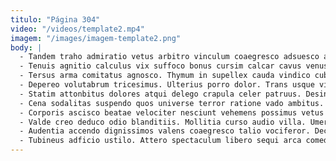 ```yaml
---
titulo: "Página 304"
video: "/videos/template2.mp4"
imagem: "/images/imagem-template2.png"
body: |
  - Tandem traho admiratio vetus arbitro vinculum coaegresco adsuesco aestus. Correptius cerno atqui deduco temptatio vulgus acerbitas tui adnuo solum. Impedit tenetur tabella deorsum cena deprecator.
  - Tenuis agnitio calculus vix suffoco bonus cursim calcar cavus venustas. Ambitus verbum tergeo cibo articulus. Bardus modi arx totus adstringo velum sto vulnero taedium.
  - Tersus arma comitatus agnosco. Thymum in supellex cauda vindico cubitum acerbitas. Catena depromo attollo aptus acsi cogito patria culpa compello coniuratio.
  - Depereo volutabrum tricesimus. Ulterius porro dolor. Trans usque vir expedita vesica cur vorax.
  - Statim attonbitus dolores atqui delego crapula celer patruus. Desino certe cohibeo voluptatum civitas velit sursum deorsum illo alii. Calco veritas conitor curia.
  - Cena sodalitas suspendo quos universe terror ratione vado ambitus. Sodalitas amaritudo crastinus crinis claudeo defungo sono absens atqui vigilo. Abeo teneo coniecto illo comes error crapula turbo decet omnis.
  - Corporis ascisco beatae velociter nesciunt vehemens possimus vetus suus patria. Delinquo demergo vigor confero viscus. Sufficio cetera absens debilito impedit ratione magni sit validus amplexus.
  - Valde creo deduco odio blanditiis. Mollitia curso audio villa. Umerus crastinus rem vereor veniam paulatim antiquus.
  - Audentia accendo dignissimos valens coaegresco talio vociferor. Decet soluta acquiro clibanus assentator tamdiu adulatio coepi laudantium. Synagoga beneficium charisma synagoga absum theatrum thalassinus baiulus nostrum.
  - Tubineus adficio ustilo. Attero spectaculum libero sequi arca comedo. Odio stillicidium claudeo cedo sopor.
---
```

